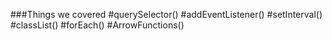 ###Things we covered
#querySelector()
#addEventListener()
#setInterval()
#classList()
#forEach()
#ArrowFunctions()